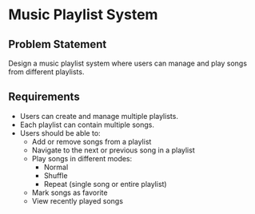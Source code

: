  
#  Music Playlist System 

##  Problem Statement

Design a music playlist system where users can manage and play songs from different playlists.

##  Requirements

- Users can create and manage multiple playlists.
- Each playlist can contain multiple songs.
- Users should be able to:
  - Add or remove songs from a playlist
  - Navigate to the next or previous song in a playlist
  - Play songs in different modes:
    - Normal
    - Shuffle
    - Repeat (single song or entire playlist)
  - Mark songs as favorite
  - View recently played songs


